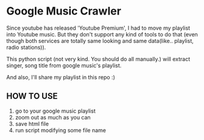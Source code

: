# Google Music Crawler

Since youtube has released 'Youtube Premium', I had to move my playlist into Youtube music. But they don't support any kind of tools to do that (even though both services are totally same looking and same data(like.. playlist, radio stations)).

This python script (not very kind. You should do all manually.) will extract singer, song title from google music's playlist.

And also, I'll share my playlist in this repo :)

## HOW TO USE

1. go to your google music playlist
2. zoom out as much as you can
3. save html file
4. run script modifying some file name